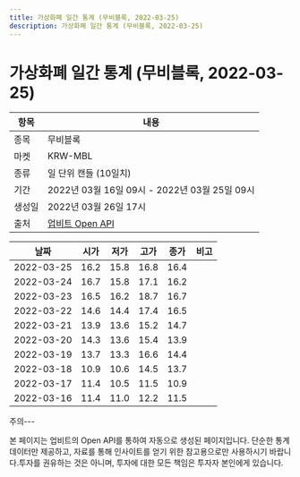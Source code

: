 ```yaml
---
title: 가상화폐 일간 통계 (무비블록, 2022-03-25)
description: 가상화폐 일간 통계 (무비블록, 2022-03-25)
---
```


가상화폐 일간 통계 (무비블록, 2022-03-25)
===

|항목|내용|
|--|--|
|종목|무비블록|
|마켓|KRW-MBL|
|종류|일 단위 캔들 (10일치)|
|기간|2022년 03월 16일 09시 - 2022년 03월 25일 09시|
|생성일|2022년 03월 26일 17시|
|출처|[업비트 Open API](https://docs.upbit.com)|


|날짜|시가|저가|고가|종가|비고|
|--|--|--|--|--|--|
|2022-03-25|16.2|15.8|16.8|16.4|    |
|2022-03-24|16.7|15.8|17.1|16.2|    |
|2022-03-23|16.5|16.2|18.7|16.7|    |
|2022-03-22|14.6|14.4|17.4|16.5|    |
|2022-03-21|13.9|13.6|15.2|14.7|    |
|2022-03-20|14.3|13.6|15.4|13.9|    |
|2022-03-19|13.7|13.3|16.6|14.4|    |
|2022-03-18|10.9|10.6|14.5|13.7|    |
|2022-03-17|11.4|10.5|11.5|10.9|    |
|2022-03-16|11.4|11.0|12.2|11.5|    |


주의---

본 페이지는 업비트의 Open API를 통하여 자동으로 생성된 페이지입니다. 단순한 통계 데이터만 제공하고, 자료를 통해 인사이트를 얻기 위한 참고용으로만 사용하시기 바랍니다.투자를 권유하는 것은 아니며, 투자에 대한 모든 책임은 투자자 본인에게 있습니다.